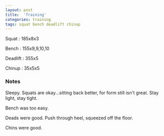 ```yaml
---
layout: post
title:  'Training'
categories: training
tags: squat bench deadlift chinup
---
```


Squat       :   185x8x3

Bench       :   155x9,9,10,10

Deadlift    :   355x5

Chinup      :   35x5x5

### Notes

Sleepy. Squats are okay...sitting back better, for form still isn't great.  Stay light,
stay tight.

Bench was too easy.

Deads were good. Push through heel, squeezed off the floor.

Chins were good.
